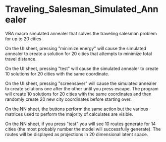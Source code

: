 # Traveling_Salesman_Simulated_Annealer
VBA macro simulated annealer that solves the traveling salesman problem for up to 20 cities

On the UI sheet, pressing "minimize energy" will cause the simulated annealer to create a solution for 20 cities that attempts to minimize total travel distance.

On the UI sheet, pressing "test" will cause the simulated annealer to create 10 solutions for 20 cities with the same coordinate.

On the UI sheet, pressing "screensaver" will cause the simulated annealer to create solutions one after the other until you press escape. The program will create 10 solutions for 20 cities with the same coordinates and then randomly create 20 new city coordinates before starting over.

On the NN sheet, the buttons perform the same action but the various matrices used to perform the majority of calculates are visible.

On the NN sheet, if you press "test" you will see 10 routes generate for 14 cities (the most probably number the model will successfully generate). The routes will be displayed as projections in 20 dimensional latent space.
